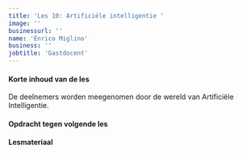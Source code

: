 ```yaml
---
title: 'Les 10: Artificiële intelligentie '
image: ''
businessurl: ''
name: 'Enrico Miglino'
business: ''
jobtitle: 'Gastdocent'
---
```

> 
#### Korte inhoud van de les
De deelnemers worden meegenomen door de wereld van Artificiële Intelligentie. 

#### Opdracht tegen volgende les


#### Lesmateriaal


<!--
Komt eraan!


#### Interesante links 

-->